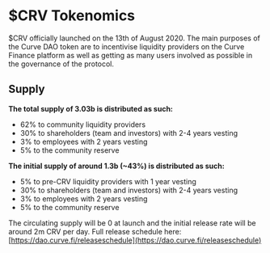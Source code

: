 # $CRV Tokenomics

$CRV officially launched on the 13th of August 2020. The main purposes of the Curve DAO token are to incentivise liquidity providers on the Curve Finance platform as well as getting as many users involved as possible in the governance of the protocol.

## Supply

**The total supply of 3.03b is distributed as such:**

*   62% to community liquidity providers
*   30% to shareholders (team and investors) with 2-4 years vesting
*   3% to employees with 2 years vesting
*   5% to the community reserve

**The initial supply of around 1.3b (~43%) is distributed as such:**

*   5% to pre-CRV liquidity providers with 1 year vesting
*   30% to shareholders (team and investors) with 2-4 years vesting
*   3% to employees with 2 years vesting
*   5% to the community reserve

The circulating supply will be 0 at launch and the initial release rate will be around 2m CRV per day. Full release schedule here: [https://dao.curve.fi/releaseschedule](https://dao.curve.fi/releaseschedule)
​
